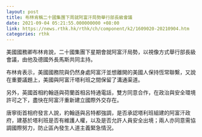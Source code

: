 ```yaml
---
layout: post
title: 布林肯稱二十國集團下周就阿富汗局勢舉行部長級會議
date: 2021-09-04 05:21:55.000000000 +08:00
link: https://news.rthk.hk/rthk/ch/component/k2/1609020-20210904.htm
categories: rthk
---
```


美國國務卿布林肯說，二十國集團下星期會就阿富汗局勢，以視像方式舉行部長級會議，由他及德國外長馬斯共同主持。

布林肯表示，美國國務院與仍然身處阿富汗並想離開的美國人保持恆常聯繫，又說在重要議題上，美國與阿富汗塔利班之間保留了溝通渠道。

另外，英國首相約翰遜與荷蘭首相呂特通電話，雙方同意合作，在政治與安全環境許可之下，盡快在阿富汗重新建立國際外交存在。

唐寧街首相府發言人說，約翰遜與呂特都強調，是否承認塔利班組建的阿富汗政府，建基於塔利班是否有維護人權，以及是否允許人員安全出境；兩人亦同意需協調國際努力，防止區內發生人道主義緊急情況。
